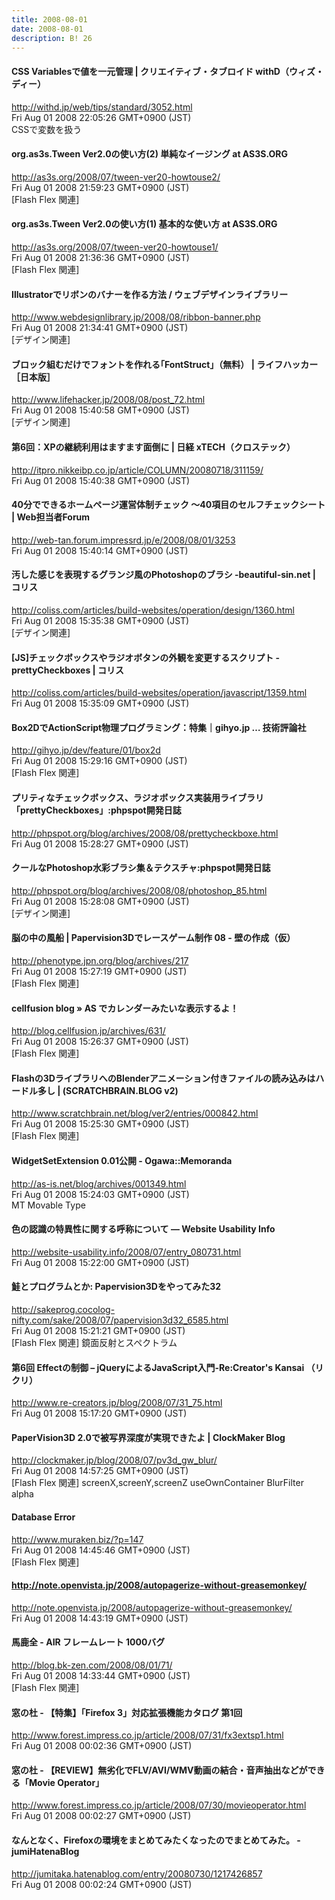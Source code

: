 ```yaml
---
title: 2008-08-01
date: 2008-08-01
description: B! 26
---
```


#### CSS Variablesで値を一元管理 | クリエイティブ・タブロイド withD（ウィズ・ディー）
http://withd.jp/web/tips/standard/3052.html<br>
Fri Aug 01 2008 22:05:26 GMT+0900 (JST)<br>
CSSで変数を扱う


####    org.as3s.Tween Ver2.0の使い方(2) 単純なイージング at AS3S.ORG
http://as3s.org/2008/07/tween-ver20-howtouse2/<br>
Fri Aug 01 2008 21:59:23 GMT+0900 (JST)<br>
[Flash Flex 関連]


####    org.as3s.Tween Ver2.0の使い方(1) 基本的な使い方 at AS3S.ORG
http://as3s.org/2008/07/tween-ver20-howtouse1/<br>
Fri Aug 01 2008 21:36:36 GMT+0900 (JST)<br>
[Flash Flex 関連]


#### Illustratorでリボンのバナーを作る方法 / ウェブデザインライブラリー
http://www.webdesignlibrary.jp/2008/08/ribbon-banner.php<br>
Fri Aug 01 2008 21:34:41 GMT+0900 (JST)<br>
[デザイン関連]


#### ブロック組むだけでフォントを作れる｢FontStruct｣（無料） | ライフハッカー［日本版］
http://www.lifehacker.jp/2008/08/post_72.html<br>
Fri Aug 01 2008 15:40:58 GMT+0900 (JST)<br>
[デザイン関連]


#### 第6回：XPの継続利用はますます面倒に | 日経 xTECH（クロステック）
http://itpro.nikkeibp.co.jp/article/COLUMN/20080718/311159/<br>
Fri Aug 01 2008 15:40:38 GMT+0900 (JST)<br>


#### 40分でできるホームページ運営体制チェック ～40項目のセルフチェックシート | Web担当者Forum
http://web-tan.forum.impressrd.jp/e/2008/08/01/3253<br>
Fri Aug 01 2008 15:40:14 GMT+0900 (JST)<br>


####   汚した感じを表現するグランジ風のPhotoshopのブラシ -beautiful-sin.net | コリス
http://coliss.com/articles/build-websites/operation/design/1360.html<br>
Fri Aug 01 2008 15:35:38 GMT+0900 (JST)<br>
[デザイン関連]


####   [JS]チェックボックスやラジオボタンの外観を変更するスクリプト -prettyCheckboxes | コリス
http://coliss.com/articles/build-websites/operation/javascript/1359.html<br>
Fri Aug 01 2008 15:35:09 GMT+0900 (JST)<br>


#### Box2DでActionScript物理プログラミング：特集｜gihyo.jp … 技術評論社
http://gihyo.jp/dev/feature/01/box2d<br>
Fri Aug 01 2008 15:29:16 GMT+0900 (JST)<br>
[Flash Flex 関連]


#### プリティなチェックボックス、ラジオボックス実装用ライブラリ「prettyCheckboxes」:phpspot開発日誌
http://phpspot.org/blog/archives/2008/08/prettycheckboxe.html<br>
Fri Aug 01 2008 15:28:27 GMT+0900 (JST)<br>


#### クールなPhotoshop水彩ブラシ集＆テクスチャ:phpspot開発日誌
http://phpspot.org/blog/archives/2008/08/photoshop_85.html<br>
Fri Aug 01 2008 15:28:08 GMT+0900 (JST)<br>
[デザイン関連]


#### 脳の中の風船 | Papervision3Dでレースゲーム制作 08 - 壁の作成（仮）
http://phenotype.jpn.org/blog/archives/217<br>
Fri Aug 01 2008 15:27:19 GMT+0900 (JST)<br>
[Flash Flex 関連]


#### cellfusion blog » AS でカレンダーみたいな表示するよ！
http://blog.cellfusion.jp/archives/631/<br>
Fri Aug 01 2008 15:26:37 GMT+0900 (JST)<br>
[Flash Flex 関連]


#### Flashの3DライブラリへのBlenderアニメーション付きファイルの読み込みはハードル多し | (SCRATCHBRAIN.BLOG v2)
http://www.scratchbrain.net/blog/ver2/entries/000842.html<br>
Fri Aug 01 2008 15:25:30 GMT+0900 (JST)<br>
[Flash Flex 関連]


#### WidgetSetExtension 0.01公開 - Ogawa::Memoranda
http://as-is.net/blog/archives/001349.html<br>
Fri Aug 01 2008 15:24:03 GMT+0900 (JST)<br>
MT Movable Type


#### 色の認識の特異性に関する呼称について — Website Usability Info
http://website-usability.info/2008/07/entry_080731.html<br>
Fri Aug 01 2008 15:22:00 GMT+0900 (JST)<br>


#### 鮭とプログラムとか: Papervision3Dをやってみた32
http://sakeprog.cocolog-nifty.com/sake/2008/07/papervision3d32_6585.html<br>
Fri Aug 01 2008 15:21:21 GMT+0900 (JST)<br>
[Flash Flex 関連] 鏡面反射とスペクトラム


####   第6回 Effectの制御 – jQueryによるJavaScript入門-Re:Creator's Kansai （リクリ）
http://www.re-creators.jp/blog/2008/07/31_75.html<br>
Fri Aug 01 2008 15:17:20 GMT+0900 (JST)<br>


####   PaperVision3D 2.0で被写界深度が実現できたよ | ClockMaker Blog
http://clockmaker.jp/blog/2008/07/pv3d_gw_blur/<br>
Fri Aug 01 2008 14:57:25 GMT+0900 (JST)<br>
[Flash Flex 関連] screenX,screenY,screenZ useOwnContainer BlurFilter alpha


#### Database Error
http://www.muraken.biz/?p=147<br>
Fri Aug 01 2008 14:45:46 GMT+0900 (JST)<br>
[Flash Flex 関連]


#### http://note.openvista.jp/2008/autopagerize-without-greasemonkey/
http://note.openvista.jp/2008/autopagerize-without-greasemonkey/<br>
Fri Aug 01 2008 14:43:19 GMT+0900 (JST)<br>


#### 馬鹿全 - AIR フレームレート 1000バグ
http://blog.bk-zen.com/2008/08/01/71/<br>
Fri Aug 01 2008 14:33:44 GMT+0900 (JST)<br>
[Flash Flex 関連]


#### 窓の杜 - 【特集】「Firefox 3」対応拡張機能カタログ 第1回
http://www.forest.impress.co.jp/article/2008/07/31/fx3extsp1.html<br>
Fri Aug 01 2008 00:02:36 GMT+0900 (JST)<br>


#### 窓の杜 - 【REVIEW】無劣化でFLV/AVI/WMV動画の結合・音声抽出などができる「Movie Operator」
http://www.forest.impress.co.jp/article/2008/07/30/movieoperator.html<br>
Fri Aug 01 2008 00:02:27 GMT+0900 (JST)<br>


#### なんとなく、Firefoxの環境をまとめてみたくなったのでまとめてみた。 - jumiHatenaBlog
http://jumitaka.hatenablog.com/entry/20080730/1217426857<br>
Fri Aug 01 2008 00:02:24 GMT+0900 (JST)<br>


